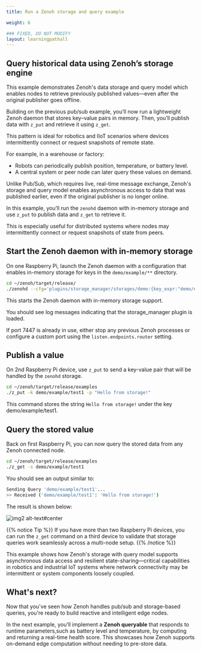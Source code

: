 ```yaml
---
title: Run a Zenoh storage and query example

weight: 6

### FIXED, DO NOT MODIFY
layout: learningpathall
---
```


##  Query historical data using Zenoh’s storage engine

This example demonstrates Zenoh's data storage and query model which enables nodes to retrieve previously published values—even after the original publisher goes offline.

Building on the previous pub/sub example, you’ll now run a lightweight Zenoh daemon that stores key–value pairs in memory. Then, you’ll publish data with `z_put` and retrieve it using `z_get`.

This pattern is ideal for robotics and IIoT scenarios where devices intermittently connect or request snapshots of remote state.

For example, in a warehouse or factory:
- Robots can periodically publish position, temperature, or battery level.
- A central system or peer node can later query these values on demand.

Unlike Pub/Sub, which requires live, real-time message exchange, Zenoh's storage and query model enables asynchronous access to data that was published earlier, even if the original publisher is no longer online.

In this example, you’ll run the `zenohd` daemon with in-memory storage and use `z_put` to publish data and `z_get` to retrieve it.

This is especially useful for distributed systems where nodes may intermittently connect or request snapshots of state from peers.

## Start the Zenoh daemon with in-memory storage

On one Raspberry Pi, launch the Zenoh daemon with a configuration that enables in-memory storage for keys in the `demo/example/**` directory.

```bash
cd ~/zenoh/target/release/
./zenohd --cfg='plugins/storage_manager/storages/demo:{key_expr:"demo/example/**",volume:"memory"}' &
```

This starts the Zenoh daemon with in-memory storage support. 

You should see log messages indicating that the storage_manager plugin is loaded.

If port 7447 is already in use, either stop any previous Zenoh processes or configure a custom port using the `listen.endpoints.router` setting.

## Publish a value

On 2nd Raspberry Pi device, use `z_put` to send a key-value pair that will be handled by the `zenohd` storage.

```bash
cd ~/zenoh/target/release/examples
./z_put -k demo/example/test1 -p "Hello from storage!"
```

This command stores the string `Hello from storage!` under the key demo/example/test1.

## Query the stored value

Back on first Raspberry Pi, you can now query the stored data from any Zenoh connected node.

```bash
cd ~/zenoh/target/release/examples
./z_get -s demo/example/test1
```

You should see an output similar to:

```bash
Sending Query 'demo/example/test1'...
>> Received ('demo/example/test1': 'Hello from storage!')
```

The result is shown below:

![img2 alt-text#center](zenoh_ex2.gif "Figure 2: Storage and Query")

{{% notice Tip %}}
If you have more than two Raspberry Pi devices, you can run the `z_get` command on a third device to validate that storage queries work seamlessly across a multi-node setup.
{{% /notice %}}

This example shows how Zenoh's storage with query model supports asynchronous data access and resilient state-sharing—critical capabilities in robotics and industrial IoT systems where network connectivity may be intermittent or system components loosely coupled.

## What's next?

Now that you've seen how Zenoh handles pub/sub and storage-based queries, you're ready to build reactive and intelligent edge nodes.

In the next example, you’ll implement a **Zenoh queryable** that responds to runtime parameters,such as battery level and temperature, by computing and returning a real-time health score. This showcases how Zenoh supports on-demand edge computation without needing to pre-store data.




